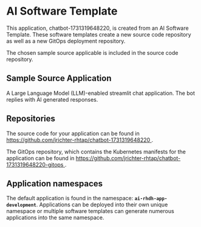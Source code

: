 # AI Software Template

This application, chatbot-1731319648220, is created from an AI Software Template. These software templates create a new source code repository as well as a new GitOps deployment repository.

The chosen sample source applicable is included in the source code repository.

## Sample Source Application

A Large Language Model (LLM)-enabled streamlit chat application. The bot replies with AI generated responses.

## Repositories

The source code for your application can be found in [https://github.com/jrichter-rhtap/chatbot-1731319648220 ](https://github.com/jrichter-rhtap/chatbot-1731319648220 ).
 
The GitOps repository, which contains the Kubernetes manifests for the application can be found in 
[https://github.com/jrichter-rhtap/chatbot-1731319648220-gitops ](https://github.com/jrichter-rhtap/chatbot-1731319648220-gitops ). 

## Application namespaces 

The default application is found in the namespace: **`ai-rhdh-app-development`**. Applications can be deployed into their own unique namespace or multiple software templates can generate numerous applications into the same namespace.